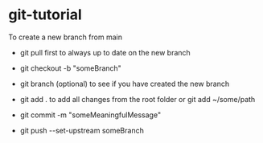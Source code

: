 # git-tutorial

To create a new branch from main

- git pull first to always up to date on the new branch
- git checkout -b "someBranch"
- git branch (optional) to see if you have created the new branch

- git add . to add all changes from the root folder or git add ~/some/path
- git commit -m "someMeaningfulMessage"
- git push --set-upstream someBranch
